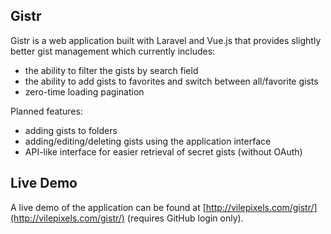 ## Gistr

Gistr is a web application built with Laravel and Vue.js that provides slightly better gist management which currently includes:

* the ability to filter the gists by search field
* the ability to add gists to favorites and switch between all/favorite gists
* zero-time loading pagination

Planned features:

* adding gists to folders
* adding/editing/deleting gists using the application interface
* API-like interface for easier retrieval of secret gists (without OAuth)


## Live Demo

A live demo of the application can be found at [http://vilepixels.com/gistr/](http://vilepixels.com/gistr/) (requires GitHub login only).